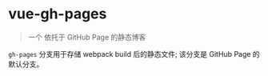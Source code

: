# vue-gh-pages

> 一个 依托于 GitHub Page 的静态博客

`gh-pages` 分支用于存储 webpack build 后的静态文件; 该分支是 GitHub Page 的默认分支。



